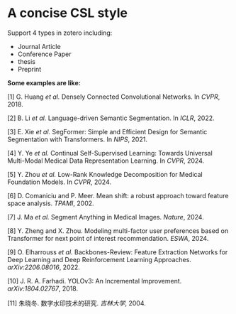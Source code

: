 # A concise CSL style

Support 4 types in zotero including:

- Journal Article
- Conference Paper
- thesis
- Preprint



**Some examples are like:**

[1] G. Huang *et al.* Densely Connected Convolutional Networks. In *CVPR*,  2018.

[2] B. Li *et al.* Language-driven Semantic Segmentation. In *ICLR*,  2022.

[3] E. Xie *et al.* SegFormer: Simple and Efficient Design for Semantic Segmentation with Transformers. In *NIPS*,  2021.

[4] Y. Ye *et al.* Continual Self-Supervised Learning: Towards Universal Multi-Modal Medical Data Representation Learning. In *CVPR*,  2024.

[5] Y. Zhou *et al.* Low-Rank Knowledge Decomposition for Medical Foundation Models. In *CVPR*,  2024.

[6] D. Comaniciu and P. Meer. Mean shift: a robust approach toward feature space analysis. *TPAMI*,  2002.

[7] J. Ma *et al.* Segment Anything in Medical Images. *Nature*,  2024.

[8] Y. Zheng and X. Zhou. Modeling multi-factor user preferences based on Transformer for next point of interest recommendation. *ESWA*,  2024.

[9] O. Elharrouss *et al.* Backbones-Review: Feature Extraction Networks for Deep Learning and Deep Reinforcement Learning Approaches. *arXiv:2206.08016*,  2022.

[10] J. R. A. Farhadi. YOLOv3: An Incremental Improvement. *arXiv:1804.02767*,  2018.

[11] 朱晓冬. 数字水印技术的研究. *吉林大学*,  2004.